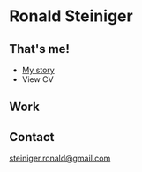 # Ronald Steiniger

## That's me!

- [My story](https://https://github.com/RonaldRonno/english-for-designers/blob/main/03-aboutness/index)
- View CV

## Work


## Contact

steiniger.ronald@gmail.com

